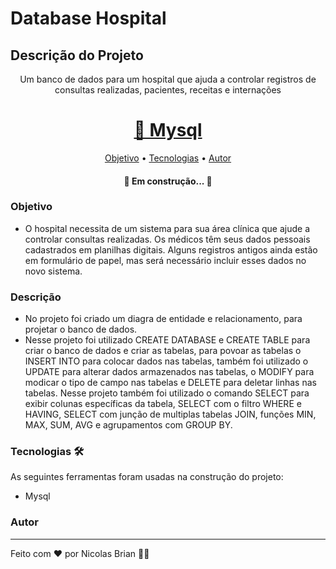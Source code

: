 # Database Hospital

## Descrição do Projeto
<p align="center">Um banco de dados para um hospital que ajuda a controlar registros de consultas realizadas, pacientes, receitas e internações</p>

<h1 align="center">
    <a href="https://pt-br.mysql.org/">🔗 Mysql</a>
</h1>

<p align="center">
 <a href="#objetivo">Objetivo</a> •
 <a href="#Tecnologias">Tecnologias</a> • 
 <a href="#autor">Autor</a> 
</p>

<h4 align="center"> 
	🚧 Em construção...  🚧
</h4>

### Objetivo
- O hospital necessita de um sistema para sua área clínica que ajude a controlar consultas realizadas. Os médicos têm seus dados pessoais cadastrados em planilhas digitais. Alguns registros antigos ainda estão em formulário de papel, mas será necessário incluir esses dados no novo sistema.

### Descrição
- No projeto foi criado um diagra de entidade e relacionamento, para projetar o banco de dados. 
- Nesse projeto foi utilizado CREATE DATABASE e CREATE TABLE para criar o banco de dados e criar as tabelas, para povoar as tabelas o INSERT INTO para
colocar dados nas tabelas, também foi utilizado o UPDATE para alterar dados armazenados nas tabelas, o MODIFY para modicar o tipo de campo nas tabelas e 
DELETE para deletar linhas nas tabelas. Nesse projeto também foi utilizado o comando SELECT para exibir colunas específicas da tabela, 
SELECT com o filtro WHERE e HAVING, SELECT com junção de multiplas tabelas JOIN, funções MIN, MAX, SUM, AVG e agrupamentos com GROUP BY.


### Tecnologias 🛠

As seguintes ferramentas foram usadas na construção do projeto:

- Mysql

### Autor
---

Feito com ❤️ por Nicolas Brian 👋🏽 
